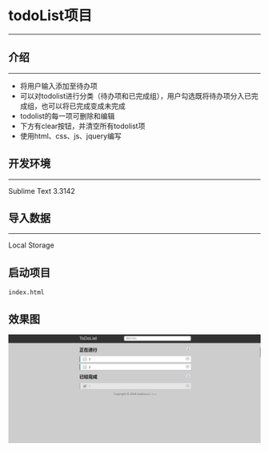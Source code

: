 # todoList项目

---
## 介绍

---
- 将用户输入添加至待办项
- 可以对todolist进行分类（待办项和已完成组），用户勾选既将待办项分入已完成组，也可以将已完成变成未完成
- todolist的每一项可删除和编辑
- 下方有clear按钮，并清空所有todolist项
- 使用html、css、js、jquery编写
## 开发环境

---
Sublime Text 3.3142
## 导入数据

---
Local Storage
## 启动项目

```
index.html
```
## 效果图
![效果图](https://github.com/huolang1211/image/blob/main/todoList.png)
